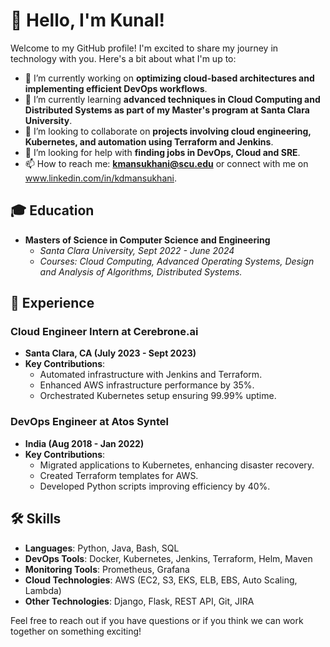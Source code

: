 # 👋 Hello, I'm Kunal!

Welcome to my GitHub profile! I'm excited to share my journey in technology with you. Here's a bit about what I'm up to:


- 🔭 I’m currently working on **optimizing cloud-based architectures and implementing efficient DevOps workflows**.
- 🌱 I’m currently learning **advanced techniques in Cloud Computing and Distributed Systems as part of my Master's program at Santa Clara University**.
- 👯 I’m looking to collaborate on **projects involving cloud engineering, Kubernetes, and automation using Terraform and Jenkins**.
- 🤔 I’m looking for help with **finding jobs in DevOps, Cloud and SRE**.
- 📫 How to reach me: **kmansukhani@scu.edu** or connect with me on www.linkedin.com/in/kdmansukhani.

## 🎓 Education

- **Masters of Science in Computer Science and Engineering**
  - *Santa Clara University, Sept 2022 - June 2024*
  - *Courses: Cloud Computing, Advanced Operating Systems, Design and Analysis of Algorithms, Distributed Systems.*

## 💼 Experience

### Cloud Engineer Intern at Cerebrone.ai
- **Santa Clara, CA (July 2023 - Sept 2023)**
- **Key Contributions**:
  - Automated infrastructure with Jenkins and Terraform.
  - Enhanced AWS infrastructure performance by 35%.
  - Orchestrated Kubernetes setup ensuring 99.99% uptime.

### DevOps Engineer at Atos Syntel
- **India (Aug 2018 - Jan 2022)**
- **Key Contributions**:
  - Migrated applications to Kubernetes, enhancing disaster recovery.
  - Created Terraform templates for AWS.
  - Developed Python scripts improving efficiency by 40%.

## 🛠 Skills
- **Languages**: Python, Java, Bash, SQL
- **DevOps Tools**: Docker, Kubernetes, Jenkins, Terraform, Helm, Maven
- **Monitoring Tools**: Prometheus, Grafana
- **Cloud Technologies**: AWS (EC2, S3, EKS, ELB, EBS, Auto Scaling, Lambda)
- **Other Technologies**: Django, Flask, REST API, Git, JIRA

Feel free to reach out if you have questions or if you think we can work together on something exciting!
